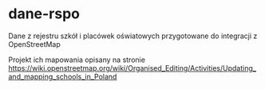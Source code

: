 # dane-rspo
Dane z rejestru szkół i placówek oświatowych przygotowane do integracji z OpenStreetMap

Projekt ich mapowania opisany na stronie https://wiki.openstreetmap.org/wiki/Organised_Editing/Activities/Updating_and_mapping_schools_in_Poland

